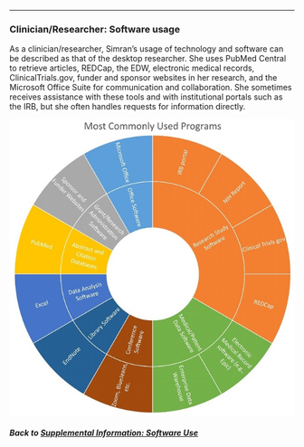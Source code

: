 ---
### Clinician/Researcher: Software usage

As a clinician/researcher, Simran’s usage of technology and software can be described as that of the desktop researcher. She uses PubMed Central to retrieve articles, REDCap, the EDW, electronic medical records, ClinicalTrials.gov, funder and sponsor websites in her research, and the Microsoft Office Suite for communication and collaboration. She sometimes receives assistance with these tools and with institutional portals such as the IRB, but she often handles requests for information directly.

![](../images/ClinicianResearcher_SC.jpg)

##### Back to [Supplemental Information: Software Use](https://data2health.github.io/CTS-Personas/pages/software_use.html)
